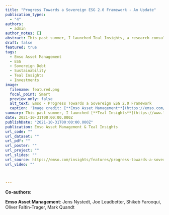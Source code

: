 ```yaml
---
title: "Progress Towards a Sovereign ESG 2.0 Framework - An Update"
publication_types:
  - "4"
authors:
  - admin
author_notes: []
abstract: This past summer, I launched Teal Insights, a research consulting firm focusing on uncovering actionable insights relevant to emerging markets, sovereign debt, and sustainability. It has been a pleasure working with the Emso Asset Management team to assess and continue to enhance their approach to Sovereign ESG in emerging markets. This publication benchmarked their approach to Sovereign ESG against best practices I helped formulate at the World Bank. It also outlined areas for growth going forward.   
draft: false
featured: true
tags:
  - Emso Asset Management
  - ESG
  - Sovereign Debt
  - Sustainability
  - Teal Insights
  - Investments
image:
  filename: featured.png
  focal_point: Smart
  preview_only: false
  alt_text: Emso - Progress Towards a Sovereign ESG 2.0 Framework
  caption: 'Image credit: [**Emso Asset Management**](https://emso.com/)'
summary: This past summer, I launched [**Teal Insights**](https://www.linkedin.com/company/teal-insights/?viewAsMember=true), a research consulting firm focusing on uncovering actionable insights relevant emerging markets, sovereign debt, and sustainability. It has been a pleasure working with the [**Emso Asset Management**](https://emso.com/) team to assess and continue to enhance their approach to Sovereign ESG in emerging markets. This publication benchmarked their approach to Sovereign ESG against best practices I helped formulate at the World Bank. It also outlined areas for growth going forward. Teal Insights is working with Emso Asset Management on an ongoing basis on projects related to sustainable finance in emerging markets sovereign fixed income.  The partnership aims to cut through the wishful thinking and hype that currently dominate discussions of ESG to provide reality-based insights and investment practices.
date: 2021-10-31T00:00:00.000Z
publishDate: "2021-10-31T00:00:00.000Z"
publication: Emso Asset Management & Teal Insights
url_code: ""
url_dataset: ""
url_pdf: ""
url_poster: ""
url_project: ""
url_slides: ""
url_source: https://emso.com/insights/features/progress-towards-a-sovereign-esg-20-framework-1LJLEBKz56qsVg5meM7f3F
url_video: ""



---
```


**Co-authors**: 

**Emso Asset Management**: Jens Nystedt, Joe Leadbetter, Shikeb Farooqui, Oliver Faltin-Trager, Mark Quandt
